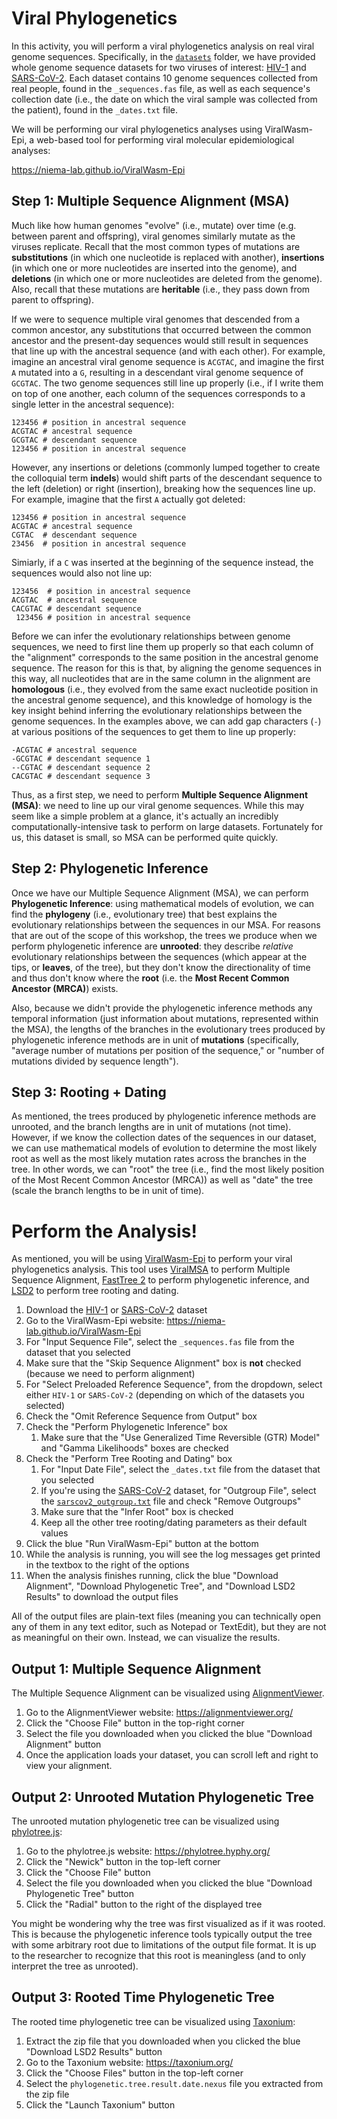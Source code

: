 # Viral Phylogenetics
In this activity, you will perform a viral phylogenetics analysis on real viral genome sequences. Specifically, in the [`datasets`](datasets) folder, we have provided whole genome sequence datasets for two viruses of interest: [HIV-1](datasets/HIV-1) and [SARS-CoV-2](datasets/SARS-CoV-2). Each dataset contains 10 genome sequences collected from real people, found in the `_sequences.fas` file, as well as each sequence's collection date (i.e., the date on which the viral sample was collected from the patient), found in the `_dates.txt` file.

We will be performing our viral phylogenetics analyses using ViralWasm-Epi, a web-based tool for performing viral molecular epidemiological analyses:

https://niema-lab.github.io/ViralWasm-Epi

## Step 1: Multiple Sequence Alignment (MSA)
Much like how human genomes "evolve" (i.e., mutate) over time (e.g. between parent and offspring), viral genomes similarly mutate as the viruses replicate. Recall that the most common types of mutations are **substitutions** (in which one nucleotide is replaced with another), **insertions** (in which one or more nucleotides are inserted into the genome), and **deletions** (in which one or more nucleotides are deleted from the genome). Also, recall that these mutations are **heritable** (i.e., they pass down from parent to offspring).

If we were to sequence multiple viral genomes that descended from a common ancestor, any substitutions that occurred between the common ancestor and the present-day sequences would still result in sequences that line up with the ancestral sequence (and with each other). For example, imagine an ancestral viral genome sequence is `ACGTAC`, and imagine the first `A` mutated into a `G`, resulting in a descendant viral genome sequence of `GCGTAC`. The two genome sequences still line up properly (i.e., if I write them on top of one another, each column of the sequences corresponds to a single letter in the ancestral sequence):

```
123456 # position in ancestral sequence
ACGTAC # ancestral sequence
GCGTAC # descendant sequence
123456 # position in ancestral sequence
```

However, any insertions or deletions (commonly lumped together to create the colloquial term **indels**) would shift parts of the descendant sequence to the left (deletion) or right (insertion), breaking how the sequences line up. For example, imagine that the first `A` actually got deleted:

```
123456 # position in ancestral sequence
ACGTAC # ancestral sequence
CGTAC  # descendant sequence
23456  # position in ancestral sequence
```

Simiarly, if a `C` was inserted at the beginning of the sequence instead, the sequences would also not line up:

```
123456  # position in ancestral sequence
ACGTAC  # ancestral sequence
CACGTAC # descendant sequence
 123456 # position in ancestral sequence
```

Before we can infer the evolutionary relationships between genome sequences, we need to first line them up properly so that each column of the "alignment" corresponds to the same position in the ancestral genome sequence. The reason for this is that, by aligning the genome sequences in this way, all nucleotides that are in the same column in the alignment are **homologous** (i.e., they evolved from the same exact nucleotide position in the ancestral genome sequence), and this knowledge of homology is the key insight behind inferring the evolutionary relationships between the genome sequences. In the examples above, we can add gap characters (`-`) at various positions of the sequences to get them to line up properly:

```
-ACGTAC # ancestral sequence
-GCGTAC # descendant sequence 1
--CGTAC # descendant sequence 2
CACGTAC # descendant sequence 3
```

Thus, as a first step, we need to perform **Multiple Sequence Alignment (MSA)**: we need to line up our viral genome sequences. While this may seem like a simple problem at a glance, it's actually an incredibly computationally-intensive task to perform on large datasets. Fortunately for us, this dataset is small, so MSA can be performed quite quickly.

## Step 2: Phylogenetic Inference
Once we have our Multiple Sequence Alignment (MSA), we can perform **Phylogenetic Inference**: using mathematical models of evolution, we can find the **phylogeny** (i.e., evolutionary tree) that best explains the evolutionary relationships between the sequences in our MSA. For reasons that are out of the scope of this workshop, the trees we produce when we perform phylogenetic inference are **unrooted**: they describe *relative* evolutionary relationships between the sequences (which appear at the tips, or **leaves**, of the tree), but they don't know the directionality of time and thus don't know where the **root** (i.e. the **Most Recent Common Ancestor (MRCA)**) exists.

Also, because we didn't provide the phylogenetic inference methods any temporal information (just information about mutations, represented within the MSA), the lengths of the branches in the evolutionary trees produced by phylogenetic inference methods are in unit of **mutations** (specifically, "average number of mutations per position of the sequence," or "number of mutations divided by sequence length").

## Step 3: Rooting + Dating
As mentioned, the trees produced by phylogenetic inference methods are unrooted, and the branch lengths are in unit of mutations (not time). However, if we know the collection dates of the sequences in our dataset, we can use mathematical models of evolution to determine the most likely root as well as the most likely mutation rates across the branches in the tree. In other words, we can "root" the tree (i.e., find the most likely position of the Most Recent Common Ancestor (MRCA)) as well as "date" the tree (scale the branch lengths to be in unit of time).

# Perform the Analysis!
As mentioned, you will be using [ViralWasm-Epi](https://niema-lab.github.io/ViralWasm-Epi) to perform your viral phylogenetics analysis. This tool uses [ViralMSA](https://github.com/niemasd/ViralMSA) to perform Multiple Sequence Alignment, [FastTree 2](http://www.microbesonline.org/fasttree/) to perform phylogenetic inference, and [LSD2](https://github.com/tothuhien/lsd2) to perform tree rooting and dating.

1. Download the [HIV-1](datasets/HIV-1) or [SARS-CoV-2](datasets/SARS-CoV-2) dataset
2. Go to the ViralWasm-Epi website: https://niema-lab.github.io/ViralWasm-Epi
3. For "Input Sequence File", select the `_sequences.fas` file from the dataset that you selected
4. Make sure that the "Skip Sequence Alignment" box is **not** checked (because we need to perform alignment)
5. For "Select Preloaded Reference Sequence", from the dropdown, select either `HIV-1` or `SARS-CoV-2` (depending on which of the datasets you selected)
6. Check the "Omit Reference Sequence from Output" box
7. Check the "Perform Phylogenetic Inference" box
    1. Make sure that the "Use Generalized Time Reversible (GTR) Model" and "Gamma Likelihoods" boxes are checked
8. Check the "Perform Tree Rooting and Dating" box
    1. For "Input Date File", select the `_dates.txt` file from the dataset that you selected
    2. If you're using the [SARS-CoV-2](datasets/SARS-CoV-2) dataset, for "Outgroup File", select the [`sarscov2_outgroup.txt`](datasets/SARS-CoV-2/sarscov2_outgroup.txt) file and check "Remove Outgroups"
    3. Make sure that the "Infer Root" box is checked
    4. Keep all the other tree rooting/dating parameters as their default values
9. Click the blue "Run ViralWasm-Epi" button at the bottom
10. While the analysis is running, you will see the log messages get printed in the textbox to the right of the options
11. When the analysis finishes running, click the blue "Download Alignment", "Download Phylogenetic Tree", and "Download LSD2 Results" to download the output files

All of the output files are plain-text files (meaning you can technically open any of them in any text editor, such as Notepad or TextEdit), but they are not as meaningful on their own. Instead, we can visualize the results.

## Output 1: Multiple Sequence Alignment
The Multiple Sequence Alignment can be visualized using [AlignmentViewer](https://alignmentviewer.org/).

1. Go to the AlignmentViewer website: https://alignmentviewer.org/
2. Click the "Choose File" button in the top-right corner
3. Select the file you downloaded when you clicked the blue "Download Alignment" button
4. Once the application loads your dataset, you can scroll left and right to view your alignment.

## Output 2: Unrooted Mutation Phylogenetic Tree
The unrooted mutation phylogenetic tree can be visualized using [phylotree.js](https://phylotree.hyphy.org/):

1. Go to the phylotree.js website: https://phylotree.hyphy.org/
2. Click the "Newick" button in the top-left corner
3. Click the "Choose File" button
4. Select the file you downloaded when you clicked the blue "Download Phylogenetic Tree" button
5. Click the "Radial" button to the right of the displayed tree

You might be wondering why the tree was first visualized as if it was rooted. This is because the phylogenetic inference tools typically output the tree with some arbitrary root due to limitations of the output file format. It is up to the researcher to recognize that this root is meaningless (and to only interpret the tree as unrooted).

## Output 3: Rooted Time Phylogenetic Tree
The rooted time phylogenetic tree can be visualized using [Taxonium](https://taxonium.org/):

1. Extract the zip file that you downloaded when you clicked the blue "Download LSD2 Results" button
2. Go to the Taxonium website: https://taxonium.org/
3. Click the "Choose Files" button in the top-left corner
4. Select the `phylogenetic.tree.result.date.nexus` file you extracted from the zip file
5. Click the "Launch Taxonium" button
